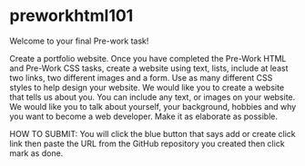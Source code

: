 # preworkhtml101
Welcome to your final Pre-work task!


Create a portfolio website.
Once you have completed the Pre-Work​ HTML and Pre-Work​ CSS​ tasks, create a website using text, lists, include at least two links, two different images and a form. Use as many different CSS styles to help design your website. We would like you to create a website that tells us about you. You can include any text, or images on your website. We would like you to talk about yourself, your background, hobbies and why you want to become a web developer. Make it as elaborate as possible.



HOW TO SUBMIT:
You will click the blue button that says add or create click link then paste the URL from the GitHub repository you created then click mark as done.
